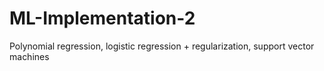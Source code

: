 # ML-Implementation-2
Polynomial regression, logistic regression + regularization, support vector machines
